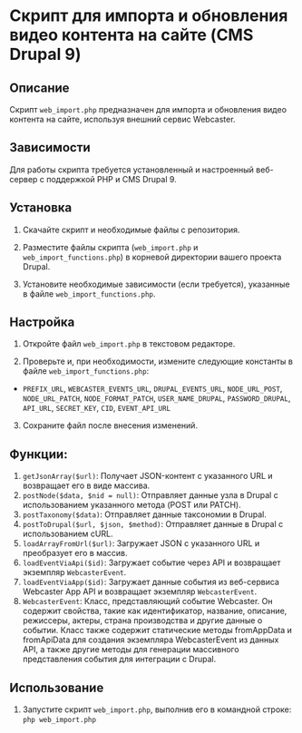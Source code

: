 # Скрипт для импорта и обновления видео контента на сайте (CMS Drupal 9)

## Описание

Скрипт `web_import.php` предназначен для импорта и обновления видео контента на сайте, используя внешний сервис Webcaster.

## Зависимости

Для работы скрипта требуется установленный и настроенный веб-сервер с поддержкой PHP и CMS Drupal 9.

## Установка

1. Скачайте скрипт и необходимые файлы с репозитория.

2. Разместите файлы скрипта (`web_import.php` и `web_import_functions.php`) в корневой директории вашего проекта Drupal.

3. Установите необходимые зависимости (если требуется), указанные в файле `web_import_functions.php`.

## Настройка

1. Откройте файл `web_import.php` в текстовом редакторе.

2. Проверьте и, при необходимости, измените следующие константы в файле `web_import_functions.php`:

- `PREFIX_URL`, `WEBCASTER_EVENTS_URL`, `DRUPAL_EVENTS_URL`, `NODE_URL_POST`, `NODE_URL_PATCH`, `NODE_FORMAT_PATCH`, `USER_NAME_DRUPAL`, `PASSWORD_DRUPAL`, `API_URL`, `SECRET_KEY`, `CID`, `EVENT_API_URL`

3. Сохраните файл после внесения изменений.

## Функции:

1. `getJsonArray($url)`: Получает JSON-контент с указанного URL и возвращает его в виде массива.
1. `postNode($data, $nid = null)`: Отправляет данные узла в Drupal с использованием указанного метода (POST или PATCH).
1. `postTaxonomy($data)`: Отправляет данные таксономии в Drupal.
1. `postToDrupal($url, $json, $method)`: Отправляет данные в Drupal с использованием cURL.
1. `loadArrayFromUrl($url)`: Загружает JSON с указанного URL и преобразует его в массив.
1. `loadEventViaApi($id)`: Загружает событие через API и возвращает экземпляр `WebcasterEvent`.
1. `loadEventViaApp($id)`: Загружает данные события из веб-сервиса Webcaster App API и возвращает экземпляр `WebcasterEvent`.
1. `WebcasterEvent`: Класс, представляющий событие Webcaster. Он содержит свойства, такие как идентификатор, название, описание, режиссеры, актеры, страна производства и другие данные о событии. Класс также содержит статические методы fromAppData и fromApiData для создания экземпляра WebcasterEvent из данных API, а также другие методы для генерации массивного представления события для интеграции с Drupal.

## Использование

1. Запустите скрипт `web_import.php`, выполнив его в командной строке: `php web_import.php`
